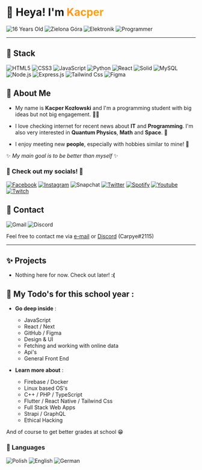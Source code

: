 # 👋 Heya! I'm <span style="background: orange; brackground-clip: text; -webkit-background-clip: text; color: transparent; background-image: linear-gradient(90deg, rgba(253,149,29,1) 0%, rgba(255,165,0,1) 100%)">Kacper</span>

![16 Years Old](https://img.shields.io/badge/-%20✨%2016%20years%20old%20-orange?style=for-the-badge)
![Zielona Góra](https://img.shields.io/badge/-%20🏡%20Zielona%20G%C3%B3ra%20-success?style=for-the-badge)
![Elektronik](https://img.shields.io/badge/-%20🍆%20Elektronik%20-%23038cfc?style=for-the-badge)
![Programmer](https://img.shields.io/badge/-%20👨‍🎓%20Programming%20Student%20(2/5%20year)%20-blueviolet?style=for-the-badge)

---

## 💪 Stack

![HTML5](https://img.shields.io/badge/html5-%23E34F26.svg?style=for-the-badge&logo=html5&logoColor=white)
![CSS3](https://img.shields.io/badge/css3-%231572B6.svg?style=for-the-badge&logo=css3&logoColor=white)
![JavaScript](https://img.shields.io/badge/JavaScript-F7DF1E?style=for-the-badge&logo=javascript&logoColor=white)
![Python](https://img.shields.io/badge/Python-14354C?style=for-the-badge&logo=python&logoColor=white)
![React](https://img.shields.io/badge/react-%2320232a.svg?style=for-the-badge&logo=react&logoColor=%2361DAFB)
![Solid](https://img.shields.io/badge/solid-%2320232a.svg?style=for-the-badge&logo=solid&logoColor=%2361DAFB)
![MySQL](https://img.shields.io/badge/mysql-%2300f.svg?style=for-the-badge&logo=mysql&logoColor=white)
![Node.js](	https://img.shields.io/badge/Node.js-43853D?style=for-the-badge&logo=node.js&logoColor=white)
![Express.js](https://img.shields.io/badge/express.js-%23404d59.svg?style=for-the-badge&logo=express&logoColor=%2361DAFB)
![Tailwind Css](https://img.shields.io/badge/Tailwind_CSS-38B2AC?style=for-the-badge&logo=tailwind-css&logoColor=white)
![Figma](https://img.shields.io/badge/figma-%23F24E1E.svg?style=for-the-badge&logo=figma&logoColor=white)


## 🤗 About Me

- My name is __Kacper Kozłowski__ and I'm a programming student with big ideas but not big engagement. 🤦‍♂️

- I love checking internet for recent news about __IT__ and __Programming__. I'm also very interested in <b>Quantum Physics</b>, <b>Math</b> and <b>Space</b>. 📔

- I enjoy meeting new <b>people</b>, especially with hobbies similar to mine! 💞

✨ _My main goal is to be better than myself_ ✨

### 🎉 Check out my socials! 🎉

<a href="https://www.facebook.com/profile.php?id=100011701717277">![Facebook](https://img.shields.io/badge/Facebook-1877F2?style=for-the-badge&logo=facebook&logoColor=white)</a>
<a href="https://www.instagram.com/k.kapii_">![Instagram](https://img.shields.io/badge/Instagram-E4405F?style=for-the-badge&logo=instagram&logoColor=white)</a>
![Snapchat](https://img.shields.io/badge/k.kapii-snapchat-fffa19?style=for-the-badge&logo=snapchat&logoColor=white)
<a href="https://twitter.com/Carpye3">![Twitter](https://img.shields.io/badge/Twitter-1DA1F2?style=for-the-badge&logo=twitter&logoColor=white)</a>
<a href="https://open.spotify.com/user/kapidupa?si=66505fcea4ee4d79">![Spotify](https://img.shields.io/badge/Spotify-1ED760?&style=for-the-badge&logo=spotify&logoColor=white)</a>
<a href="https://www.youtube.com/channel/UCS0glNKu1LE4Y6uN7U42jbw">![Youtube](https://img.shields.io/badge/YouTube-FF0000?style=for-the-badge&logo=youtube&logoColor=white)</a>
<a href="https://www.twitch.tv/carpyee">![Twitch](https://img.shields.io/badge/twitch-ab65fc?style=for-the-badge&logo=twitch&logoColor=white)</a>

## 💌 Contact

![Gmail](https://img.shields.io/badge/gmail-hello.carpye@gmail.com-ef573b?style=for-the-badge&logo=gmail&logoColor=white)
![Discord](https://img.shields.io/badge/carpye%232115-%237289DA.svg?style=for-the-badge&logo=discord&logoColor=white)

Feel free to contact me via [e-mail](mailto:hello.carpye@gmail.com) or [Discord](https://discord.com) (Carpye#2115)

---

## ✨ Projects 

- Nothing here for now. Check out later! __:(__

## 🏓 My Todo's for this school year :

- __Go deep inside__ :
  - JavaScript
  - React / Next
  - GitHub / Figma
  - Design & UI
  - Fetching and working with online data
  - Api's
  - General Front End

- __Learn more about__ :
  - Firebase / Docker
  - Linux based OS's
  - C++ / PHP / TypeScript
  - Flutter / React Native / Tailwind Css
  - Full Stack Web Apps
  - Strapi / GraphQL
  - Ethical Hacking

And of course to get better grades at school 😁


<!---
Carpye/Carpye is a ✨ special ✨ repository because its `README.md` (this file) appears on your GitHub profile.
You can click the Preview link to take a look at your changes.
--->

### 👅 Languages

![Polish](https://img.shields.io/badge/POLISH-NATIVE-success?style=for-the-badge)
![English](https://img.shields.io/badge/English-conversational-hotpink?style=for-the-badge)
![German](https://img.shields.io/badge/German-absolute%20beginner-yellow?style=for-the-badge)
